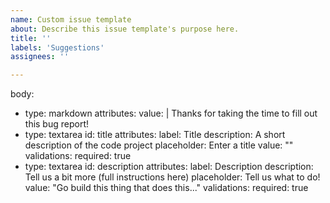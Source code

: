 ```yaml
---
name: Custom issue template
about: Describe this issue template's purpose here.
title: ''
labels: 'Suggestions'
assignees: ''

---
```


body:
  - type: markdown
    attributes:
      value: |
        Thanks for taking the time to fill out this bug report!
  - type: textarea
    id: title
    attributes:
      label: Title
      description: A short description of the code project
      placeholder: Enter a title
      value: ""
    validations:
      required: true
  - type: textarea
    id: description
    attributes:
      label: Description
      description: Tell us a bit more (full instructions here)
      placeholder: Tell us what to do!
      value: "Go build this thing that does this..."
    validations:
      required: true

